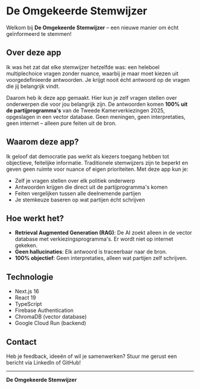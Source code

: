 # De Omgekeerde Stemwijzer

Welkom bij **De Omgekeerde Stemwijzer** – een nieuwe manier om écht geïnformeerd te stemmen!

## Over deze app

Ik was het zat dat elke stemwijzer hetzelfde was: een heleboel multiplechoice vragen zonder nuance, waarbij je maar moet kiezen uit voorgedefinieerde antwoorden. Je krijgt nooit écht antwoord op de vragen die jij belangrijk vindt.

Daarom heb ik deze app gemaakt. Hier kun je zelf vragen stellen over onderwerpen die voor jou belangrijk zijn. De antwoorden komen **100% uit de partijprogramma's** van de Tweede Kamerverkiezingen 2025, opgeslagen in een vector database. Geen meningen, geen interpretaties, geen internet – alleen pure feiten uit de bron.

## Waarom deze app?

Ik geloof dat democratie pas werkt als kiezers toegang hebben tot objectieve, feitelijke informatie. Traditionele stemwijzers zijn te beperkt en geven geen ruimte voor nuance of eigen prioriteiten. Met deze app kun je:

- Zelf je vragen stellen over elk politiek onderwerp
- Antwoorden krijgen die direct uit de partijprogramma's komen
- Feiten vergelijken tussen alle deelnemende partijen
- Je stemkeuze baseren op wat partijen écht schrijven

## Hoe werkt het?

- **Retrieval Augmented Generation (RAG)**: De AI zoekt alleen in de vector database met verkiezingsprogramma's. Er wordt niet op internet gekeken.
- **Geen hallucinaties**: Elk antwoord is traceerbaar naar de bron.
- **100% objectief**: Geen interpretaties, alleen wat partijen zelf schrijven.

## Technologie

- Next.js 16
- React 19
- TypeScript
- Firebase Authentication
- ChromaDB (vector database)
- Google Cloud Run (backend)

## Contact

Heb je feedback, ideeën of wil je samenwerken? Stuur me gerust een bericht via LinkedIn of GitHub!

---

**De Omgekeerde Stemwijzer**
